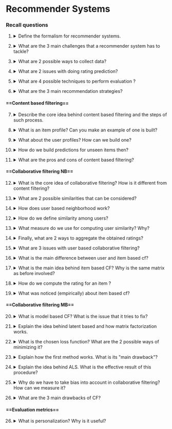 # Recommender Systems

### Recall questions

1. <details markdown=1><summary markdown="span"> Define the formalism for recommender systems. </summary>

    \
	![](../../../static/BIG/rs1.png)

</details>

2. <details markdown=1><summary markdown="span"> What are the 3 main challenges that a recommender system has to tackle? </summary>

    \
	3 key challenges:
	- ==data collection==: collect known ratings to fill the utility matrix
	- ==rating prediction==: predict new ratings
	- ==recommendation evaluation==: measure the performance of the system (both offline and online)

</details>

3. <details markdown=1><summary markdown="span"> What are 2 possible ways to collect data? </summary>

    \
	2 ways to collect data:
	- ==explicit==: ask people for ratings
	- ==implicit==: learn from ==user interaction==

</details>

4. <details markdown=1><summary markdown="span"> What are 2 issues with doing rating prediction? </summary>

    \
	2 main issues:
	- the ==utility matrix $R$ is sparse==
	- ==cold start==: new users have no history
	
</details>

5. <details markdown=1><summary markdown="span"> What are 4 possible techniques to perform evaluation ? </summary>

    \
	4 techniques:
	- RMSE
	- Mean Average Precision
	- Personalization
	- Serendipity
	
</details>

6. <details markdown=1><summary markdown="span"> What are the 3 main recommendation strategies? </summary>

    \
	3 strategies:
	- ==content based filtering==: filter items based on their representation
	- ==collaborative filtering==: ==neighborhood based==, ==latent factor based==, ==hybrid==
	- ==hybrid==

</details>

#### ==Content based filtering==

7. <details markdown=1><summary markdown="span"> Describe the core idea behind content based filtering and the steps of such process. </summary>

    \
	In content based filtering, the idea is ==recommending to user $u$ items similar to the ones already highly rated==. 
	The ==steps== are:
	1. Build ==item profiles==
	2. Build ==user profiles based on item profiles==
	3. Match users with items they could like

</details>

8. <details markdown=1><summary markdown="span"> What is an item profile? Can you make an example of one is built? </summary>

    \
	Item profile: ==set of features that characterizes the item==.
	One example could be building the profile of books based on the word inside them. (see slides for complete example)
	

</details>

9. <details markdown=1><summary markdown="span"> What about the user profiles? How can we build one? </summary>

    \
	We can create a user profile ==summing up the values of each ranked item and computing the average==. It is also a good idea to ==subtract the mean ranking to each value== and ==compute the averages separately==. (this ensures that each entry is weighted by the ranking)

</details>

10. <details markdown=1><summary markdown="span"> How do we build predictions for unseen items then? </summary>

    \
	We can ==compute the cosine similarity between our user profile and unseen item==, picking the ==best ones== at each iteraction.
	![](../../../static/BIG/sr2.png)

</details>

11. <details markdown=1><summary markdown="span"> What are the pros and cons of content based filtering? </summary>

    \
	Pros:
	- ==no need for data on users==, only their ratings
	- ==no **item cold start** problem==
	- explainable

	Cons:
	- ==overspecialized==
	- ==need to choose features==
	- ==cold start for **new users**==
	- ==unable to exploit similar users ratings==
	- ==updating users' profiles might be tricky== (need to keep a moving average?)

</details>

#### ==Collaborative filtering NB==

12. <details markdown=1><summary markdown="span"> What is the core idea of collaborative filtering? How is it different from content filtering? </summary>

    \
	The core idea of CF is ==leveraging preferences of users similar to the target==. Note that ==no profile is built during these procedures==.

</details>

13. <details markdown=1><summary markdown="span"> What are 2 possible similarities that can be considered? </summary>

    \
	Two techniques:
	- ==user based==: evaluate preferences based on ratings of similar users
	- ==item based==: evaluate preferences based on neighboring items by the same user

</details>

14. <details markdown=1><summary markdown="span"> How does user based neighborhood work? </summary>

    \
	We can define a sequence of step:
	- ==identify similar users==
	- ==restricts recommendations== to product already rated by similar users
	- compute similarity

</details>

12. <details markdown=1><summary markdown="span"> How do we define similarity among users? </summary>

    \
	We define similarity between users as ==users giving similar ratings to the same items==.
	

</details>

13. <details markdown=1><summary markdown="span"> What measure do we use for computing user similarity? Why? </summary>

    \
	We use ==Pearsonn correlation==, which is basically a Cosine similarity that makes it so ==missing values are considered as average instead of a negative value==.  
	![](../../../static/BIG/sr3.png)

</details>

14. <details markdown=1><summary markdown="span"> Finally, what are 2 ways to aggregate the obtained ratings? </summary>

    \
	We can either compute an ==average==, or ==weight it by user similarity==.
	![](../../../static/BIG/sr5.png)

</details>

15. <details markdown=1><summary markdown="span">  What are 3 issues with user based collaborative filtering? </summary>

    \
	3 drawbacks:
	- ==sparsity==: system does not work well with ==many items but few ratings== 
	- ==efficiency==: need to compute Pearsonn correlation many times
	- ==aging==: need to ==recompute user profiles constantly==

</details>

16. <details markdown=1><summary markdown="span">  What is the main difference between user and item based cf?  </summary>

    \
	The main idea is to use ==items' ratings, which are more stable over time==. Furthermore, the number of items is often  bigger than the number of users. 

</details>

17. <details markdown=1><summary markdown="span"> What is the main idea behind item based CF? Why is the same matrix as before involved? </summary>

    \
	This time, instead of looking for similar users we look for ==similar items==. However, we express the similarity ==in terms of the ratings expressed by the users==.
	![](../../../static/BIG/sr6.png)

</details>

18. <details markdown=1><summary markdown="span">  How do we compute the rating for an item ? </summary>

    \
	Given $k$ neighboring items (similar), we can either compute ==a plain average or a weighted average==.

</details>

19. <details markdown=1><summary markdown="span">  What was noticed (empirically) about item based cf? </summary>

    \
	That in general, ==item based CF works better than user based CF==.

</details>

#### ==Collaborative filtering MB==

20. <details markdown=1><summary markdown="span">  What is model based CF? What is the issue that it tries to fix? </summary>

    \
	The main idea of model based is to ==express items and users in the form of latent vectors==. This is useful in countering the ==curse of dimensionality==, especially when we deal with computing the most similar users. 

</details>

21. <details markdown=1><summary markdown="span">  Explain the idea behind latent based and how matrix factorization works. </summary>

    \
	As said before, the idea is to ==map both users and items to a **joint** latent factor d-dimensional space==.  This works because ==user rankings can be expressed as the correlation between the factors that characterize users and items==,  so computed as a dot product in the latent space. \
	==Note that this vectors are learned a posteriori, through Matrix Factorization=.
	
	![](../../../static/BIG/sr7.png)
	![](../../../static/BIG/sr8.png)
	
</details>

22. <details markdown=1><summary markdown="span">  What is the chosen loss function? What are the 2 possible ways of minimizing it? </summary>

    \
	![](../../../static/BIG/sr9.png) \
	To optimize it, we can either use ==SGD== or ==Alternative Least Squares==. 

</details>

23. <details markdown=1><summary markdown="span">  Explain how the first method works. What is its "main drawback"? </summary>

    \
	We are simply applying ==SGD==, considering one of the variables as fixed each time. (For detailed steps see slides)
	The issue with it is that ==we have $d(m+n)$ parameters to optimize, a number that becomes big really quickly in high dimensions==.

</details>

24. <details markdown=1><summary markdown="span">  Explain the idea behind ALS. What is the effective result of this procedure? </summary>

    \
	The main idea is ==to fix one of the matrices each time, in order to make the problem quadratic==. This allows to solve it as if we were dealing with standard "regression", i.e. by effectively computing a ==closed form solution like the normal equation==.

</details>

25. <details markdown=1><summary markdown="span"> Why do we have to take bias into account in collaborative filtering? How can we measure it?</summary>

    \
	Many of the ==observed ratings may be influenced by a bias==. This bias is quantifiable as:
	![](../../../static/BIG/sr10.png)

</details>

26. <details markdown=1><summary markdown="span">  What are the 3 main drawbacks of CF? </summary>

    \
	Even with model based, CF still suffers from 3 main issues:
	- ==cold start== for ==both items and users==
	- ==scalability==, as seen before a lot of computational power may be required
	- ==sparsity==, because many items are not rated by users

</details>

#### ==Evaluation metrics==

26. <details markdown=1><summary markdown="span"> What is personalization? Why is it useful?  </summary>

    \
	Ideally, we ==want our system to not recommend the same items to the users==. We can compute the ==grade of personalization as dissimilarity between users' lists of recommendations==.
	![](../../../static/BIG/sr11.png)

</details>
